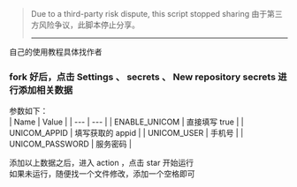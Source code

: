 > Due to a third-party risk dispute, this script stopped sharing
> 由于第三方风险争议，此脚本停止分享。
> ***
自己的使用教程具体找作者
 ### fork 好后，点击 Settings 、 secrets 、 New repository secrets 进行添加相关数据
 参数如下：  
|  Name | Value  |
|  --- | --- |
| ENABLE_UNICOM  | 直接填写 true |
| UNICOM_APPID  | 填写获取的 appid |
| UNICOM_USER  | 手机号 |
| UNICOM_PASSWORD  | 服务密码 |   

添加以上数据之后，进入 action ，点击 star 开始运行   
如果未运行，随便找一个文件修改，添加一个空格即可  

